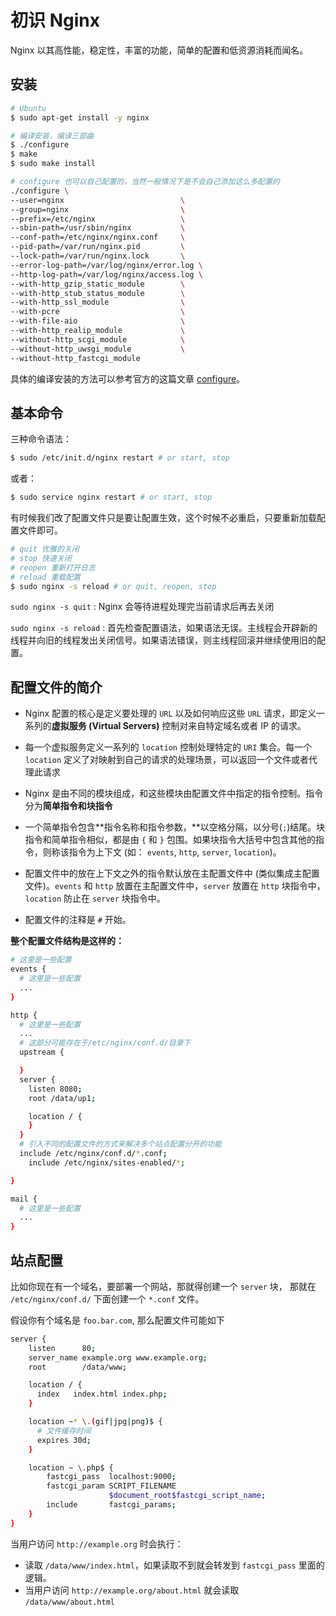 # 初识 Nginx

Nginx 以其高性能，稳定性，丰富的功能，简单的配置和低资源消耗而闻名。

## 安装

```bash
# Ubuntu
$ sudo apt-get install -y nginx

# 编译安装，编译三部曲
$ ./configure
$ make
$ sudo make install

# configure 也可以自己配置的，当然一般情况下是不会自己添加这么多配置的
./configure \
--user=nginx                          \
--group=nginx                         \
--prefix=/etc/nginx                   \
--sbin-path=/usr/sbin/nginx           \
--conf-path=/etc/nginx/nginx.conf     \
--pid-path=/var/run/nginx.pid         \
--lock-path=/var/run/nginx.lock       \
--error-log-path=/var/log/nginx/error.log \
--http-log-path=/var/log/nginx/access.log \
--with-http_gzip_static_module        \
--with-http_stub_status_module        \
--with-http_ssl_module                \
--with-pcre                           \
--with-file-aio                       \
--with-http_realip_module             \
--without-http_scgi_module            \
--without-http_uwsgi_module           \
--without-http_fastcgi_module
```

具体的编译安装的方法可以参考官方的这篇文章 [configure](http://nginx.org/en/docs/configure.html)。

## 基本命令

三种命令语法：

```bash
$ sudo /etc/init.d/nginx restart # or start, stop
```

或者：

```bash
$ sudo service nginx restart # or start, stop
```

有时候我们改了配置文件只是要让配置生效，这个时候不必重启，只要重新加载配置文件即可。

```bash
# quit 优雅的关闭
# stop 快速关闭
# reopen 重新打开日志
# reload 重载配置
$ sudo nginx -s reload # or quit, reopen, stop
```

`sudo nginx -s quit` : Nginx 会等待进程处理完当前请求后再去关闭

`sudo nginx -s reload` : 首先检查配置语法，如果语法无误。主线程会开辟新的线程并向旧的线程发出关闭信号。如果语法错误，则主线程回滚并继续使用旧的配置。

## 配置文件的简介

- Nginx 配置的核心是定义要处理的 `URL` 以及如何响应这些 `URL` 请求，即定义一系列的**虚拟服务 (Virtual Servers)** 控制对来自特定域名或者 IP 的请求。

- 每一个虚拟服务定义一系列的 `location` 控制处理特定的 `URI` 集合。每一个 `location` 定义了对映射到自己的请求的处理场景，可以返回一个文件或者代理此请求

- Nginx 是由不同的模块组成，和这些模块由配置文件中指定的指令控制。指令分为**简单指令和块指令**

- 一个简单指令包含**指令名称和指令参数，**以空格分隔，以分号(`;`)结尾。块指令和简单指令相似，都是由 `{` 和 `}` 包围。如果块指令大括号中包含其他的指令，则称该指令为上下文 (如： `events`, `http`, `server`, `location`)。

- 配置文件中的放在上下文之外的指令默认放在主配置文件中 (类似集成主配置文件)。`events` 和 `http` 放置在主配置文件中，`server` 放置在 `http` 块指令中，`location` 防止在 `server` 块指令中。

- 配置文件的注释是 `#` 开始。

**整个配置文件结构是这样的：**

```bash
# 这里是一些配置
events {
  # 这里是一些配置
  ...
}

http {
  # 这里是一些配置
  ...
  # 这部分可能存在于/etc/nginx/conf.d/目录下
  upstream {

  }
  server {
    listen 8080;
    root /data/up1;

    location / {
    }
  }
  # 引入不同的配置文件的方式来解决多个站点配置分开的功能
  include /etc/nginx/conf.d/*.conf;
	include /etc/nginx/sites-enabled/*;

}

mail {
  # 这里是一些配置
  ...
}
```

## 站点配置

比如你现在有一个域名，要部署一个网站，那就得创建一个 `server` 块， 那就在 `/etc/nginx/conf.d/` 下面创建一个 `*.conf` 文件。

假设你有个域名是 `foo.bar.com`, 那么配置文件可能如下

```bash
server {
    listen      80;
    server_name example.org www.example.org;
    root        /data/www;

    location / {
      index   index.html index.php;
    }

    location ~* \.(gif|jpg|png)$ {
      # 文件缓存时间
      expires 30d;
    }

    location ~ \.php$ {
        fastcgi_pass  localhost:9000;
        fastcgi_param SCRIPT_FILENAME
                      $document_root$fastcgi_script_name;
        include       fastcgi_params;
    }
}
```

当用户访问 `http://example.org` 时会执行：

- 读取 `/data/www/index.html`，如果读取不到就会转发到 `fastcgi_pass` 里面的逻辑。
- 当用户访问 `http://example.org/about.html` 就会读取 `/data/www/about.html`
